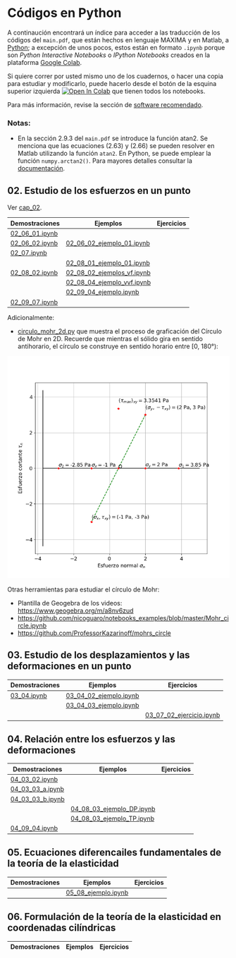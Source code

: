 # Códigos en Python

A continaución encontrará un índice para acceder a las traducción de los códigos del ```main.pdf```, que están hechos en lenguaje MAXIMA y en Matlab, a [Python](https://www.python.org/); a excepción de unos pocos, estos están en formato ```.ipynb``` porque son *Python Interactive Notebooks* o *IPython Notebooks* creados en la plataforma [Google Colab](https://colab.research.google.com/?hl=es).

Si quiere correr por usted mismo uno de los cuadernos, o hacer una copia para estudiar y modificarlo, puede hacerlo desde el botón de la esquina superior izquierda <a href="https://colab.research.google.com/?hl=es" target="_parent"><img src="https://colab.research.google.com/assets/colab-badge.svg" alt="Open In Colab"/></a> que tienen todos los notebooks.

Para más información, revise la sección de [software recomendado](../informacion/03_software_recomendado.md).



### Notas: 
- En la sección 2.9.3 del ```main.pdf``` se introduce la función atan2. Se menciona que las ecuaciones (2.63) y (2.66) se pueden resolver en Matlab utilizando la función ```atan2```. En Python, se puede emplear la función ```numpy.arctan2()```. Para mayores detalles consultar la [documentación](https://numpy.org/doc/stable/reference/generated/numpy.arctan2.html).


## 02. Estudio de los esfuerzos en un punto

Ver [cap_02](cap_02).

| Demostraciones                            | Ejemplos                                                         |  Ejercicios                                                   |
| ---                                       | ---                                                              | ---                                                           | 
| [02_06_01.ipynb](cap_02/02_06_01.ipynb)   |                                                                  |                                                               |               
| [02_06_02.ipynb](cap_02/02_06_02.ipynb)   | [02_06_02_ejemplo_01.ipynb](cap_02/02_06_02_ejemplo_01.ipynb)    |                                                               |
| [02_07.ipynb](cap_02/02_07.ipynb)         |                                                                  |                                                               | 
|                                           | [02_08_01_ejemplo_01.ipynb](cap_02/02_08_01_ejemplo_01.ipynb)    |                                                               |
| [02_08_02.ipynb](cap_02/02_08_02.ipynb)   | [02_08_02_ejemplos_vf.ipynb](cap_02/02_08_02_ejemplos_vf.ipynb)  |                                                               |
|                                           | [02_08_04_ejemplo_vvf.ipynb](cap_02/02_08_04_ejemplo_vvf.ipynb)  |                                                               |
|                                           | [02_09_04_ejemplo.ipynb](cap_02/02_09_04_ejemplo.ipynb)          |                                                               |
| [02_09_07.ipynb](cap_02/02_09_07.ipynb)   |                                                                  |                                                               |


Adicionalmente: 
- [circulo_mohr_2d.py](cap_02/circulo_mohr_2d.py) que muestra el proceso de graficación del Círculo de Mohr en 2D. Recuerde que mientras el sólido gira en sentido antihorario, el círculo se construye en sentido horario entre [0, 180°):

![](cap_02/mygif.gif)

Otras herramientas para estudiar el círculo de Mohr:
- Plantilla de Geogebra de los videos: <https://www.geogebra.org/m/a8nv6zud>
- <https://github.com/nicoguaro/notebooks_examples/blob/master/Mohr_circle.ipynb>
- <https://github.com/ProfessorKazarinoff/mohrs_circle>



## 03. Estudio de los desplazamientos y las deformaciones en un punto

| Demostraciones                            | Ejemplos                                                         | Ejercicios                                                    |
| ---                                       | ---                                                              | ---                                                           |   
| [03_04.ipynb](cap_03/03_04.ipynb)         | [03_04_02_ejemplo.ipynb](cap_03/03_04_02_ejemplo.ipynb)          |                                                               |
|                                           | [03_04_03_ejemplo.ipynb](cap_03/03_04_03_ejemplo.ipynb)          |                                                               |
|                                           |                                                                  | [03_07_02_ejercicio.ipynb](cap_03/03_07_02_ejercicio.ipynb)   |





## 04. Relación entre los esfuerzos y las deformaciones

| Demostraciones                             | Ejemplos                                                         | Ejercicios                                                    |
| ---                                        | ---                                                              | ---                                                           |   
| [04_03_02.ipynb](cap_04/04_03_02.ipynb)    |                                                                  |                                                               |               
| [04_03_03_a.ipynb](cap_04/04_03_03_a.ipynb)|                                                                  |                                                               |               
| [04_03_03_b.ipynb](cap_04/04_03_03_b.ipynb)|                                                                  |                                                               |               
|                                            | [04_08_03_ejemplo_DP.ipynb](cap_04/04_08_03_ejemplo_DP.ipynb)    |                                                               |
|                                            | [04_08_03_ejemplo_TP.ipynb](cap_04/04_08_03_ejemplo_TP.ipynb)    |                                                               |
| [04_09_04.ipynb](cap_04/04_09_04.ipynb)    |                                                                  |                                                               |
 


## 05. Ecuaciones diferencailes fundamentales de la teoría de la elasticidad

| Demostraciones                            | Ejemplos                                                         | Ejercicios                                                    |
| ---                                       | ---                                                              | ---                                                           |   
|                                           | [05_08_ejemplo.ipynb](cap_05/05_08_ejemplo.ipynb)                |                                                               |

## 06. Formulación de la teoría de la elasticidad en coordenadas cilíndricas

| Demostraciones                            | Ejemplos                                                         | Ejercicios                                                    |
| ---                                       | ---                                                              | ---                                                           |   
